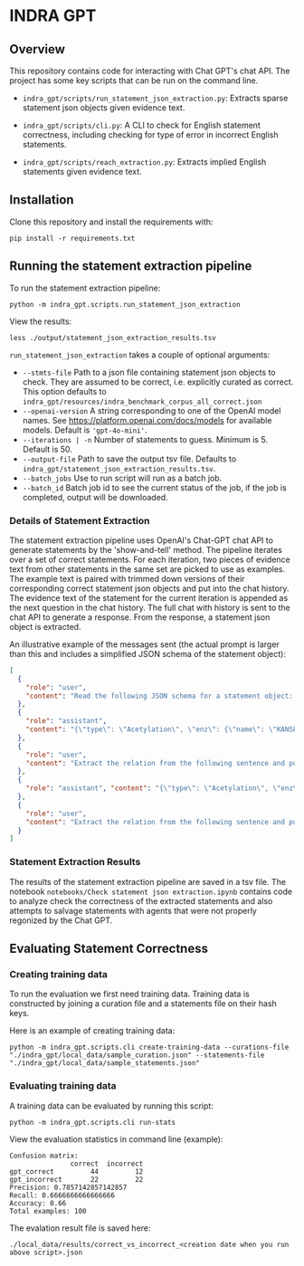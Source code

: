 # INDRA GPT

## Overview

This repository contains code for interacting with Chat GPT's chat API. The project has
some key scripts that can be run on the command line. 

- `indra_gpt/scripts/run_statement_json_extraction.py`: Extracts sparse statement 
  json objects given evidence text.

- `indra_gpt/scripts/cli.py`: A CLI to check for English statement correctness, including checking for type of error in
  incorrect English statements. 

- `indra_gpt/scripts/reach_extraction.py`: Extracts implied English statements given 
  evidence text.

## Installation
Clone this repository and install the requirements with:
```shell
pip install -r requirements.txt
```

## Running the statement extraction pipeline

To run the statement extraction pipeline:
```shell
python -m indra_gpt.scripts.run_statement_json_extraction
```

View the results:
```shell
less ./output/statement_json_extraction_results.tsv
```

`run_statement_json_extraction` takes a couple of optional arguments:

- `--stmts-file` Path to a json file containing statement json objects to check. They
  are assumed to be correct, i.e. explicitly curated as correct. This option defaults to
  `indra_gpt/resources/indra_benchmark_corpus_all_correct.json`
- `--openai-version` A string corresponding to one of the OpenAI model names. See
  https://platform.openai.com/docs/models for available models. Default is
  `'gpt-4o-mini'`.
- `--iterations | -n` Number of statements to guess. Minimum is 5. Default is 50.
- `--output-file` Path to save the output tsv file. Defaults to
  `indra_gpt/statement_json_extraction_results.tsv`.
- `--batch_jobs` Use to run script will run as a batch job.
- `--batch_id` Batch job id to see the current status of the job, if the job is completed, output will be downloaded. 

### Details of Statement Extraction

The statement extraction pipeline uses OpenAI's Chat-GPT chat API to generate 
statements by the 'show-and-tell' method. The pipeline iterates over a set of correct 
statements. For each iteration, two pieces of evidence text from other statements in the 
same set are picked to use as examples. The example text is paired with trimmed down 
versions of their corresponding correct statement json objects and put into the chat 
history. The evidence text of the statement for the current iteration is appended as the 
next question in the chat history. The full chat with history is sent to the chat API to 
generate a response. From the response, a statement json object is extracted.

An illustrative example of the messages sent (the actual prompt is larger than this and 
includes a simplified JSON schema of the statement object):
```json
[
  {
    "role": "user",
    "content": "Read the following JSON schema for a statement object: [...].\n\nExtract the relation from the following sentence and put it in a JSON object matching the schema above.\n\nSentence: Furthermore, acetylation of p53 K120 by the MOF and MSL1v1 complex greatly enhanced the transcription activity of p53 (XREF_FIG).'"
  },
  {
    "role": "assistant",
    "content": "{\"type\": \"Acetylation\", \"enz\": {\"name\": \"KANSL1\", \"db_refs\": {\"UP\": \"Q7Z3B3\", \"HGNC\": \"24565\", \"TEXT\": \"MSL1v1\"}}, \"sub\": {\"name\": \"TP53\", \"db_refs\": {\"UP\": \"P04637\", \"HGNC\": \"11998\", \"TEXT\": \"p53\"}}, \"residue\": \"K\", \"position\": \"120\", \"belief\": 0.9927351664162256, \"evidence\": [{\"text\": \"Furthermore, acetylation of p53 K120 by the MOF and MSL1v1 complex greatly enhanced the transcription activity of p53 (XREF_FIG).\"}]}"
  },
  {
    "role": "user",
    "content": "Extract the relation from the following sentence and put it in a JSON object matching the schema above. The JSON object needs to be able to pass a validation against the provided schema.[...],\n\nSentence: Indeed, we show that upon treatment with chemotherapeutic drugs c-Abl enhances the phosphorylation-dependent interaction between Pin1 and p73, and this in turn promotes p73 acetylation by p300."
  },
  {
    "role": "assistant", "content": "{\"type\": \"Acetylation\", \"enz\": {\"name\": \"EP300\", \"db_refs\": {\"UP\": \"Q09472\", \"HGNC\": \"3373\", \"TEXT\": \"p300\"}}, \"sub\": {\"name\": \"TP73\", \"db_refs\": {\"UP\": \"O15350\", \"HGNC\": \"12003\", \"TEXT\": \"p73\"}}, \"belief\": 0.9999999998071971, \"evidence\": [{\"text\": \"Indeed, we show that upon treatment with chemotherapeutic drugs c-Abl enhances the phosphorylation-dependent interaction between Pin1 and p73, and this in turn promotes p73 acetylation by p300.\"}]}"
  },
  {
    "role": "user",
    "content": "Extract the relation from the following sentence and put it in a JSON object matching the schema above. The JSON object needs to be able to pass a validation against the provided schema.[...]\n\nSentence: C5a promotes the proliferation of human nasopharyngeal carcinoma cells through PCAF-mediated STAT3 acetylation."
  }
]
```

### Statement Extraction Results

The results of the statement extraction pipeline are saved in a tsv file. The notebook 
`notebooks/Check statement json extraction.ipynb` contains code to analyze check the 
correctness of the extracted statements and also attempts to salvage statements with 
agents that were not properly regonized by the Chat GPT.

## Evaluating Statement Correctness

### Creating training data
To run the evaluation we first need training data. Training data is constructed by joining a curation file and a statements file
on their hash keys.

Here is an example of creating training data:
```shell
python -m indra_gpt.scripts.cli create-training-data --curations-file "./indra_gpt/local_data/sample_curation.json" --statements-file "./indra_gpt/local_data/sample_statements.json" 
```

### Evaluating training data
A training data can be evaluated by running this script:
```shell
python -m indra_gpt.scripts.cli run-stats
```
View the evaluation statistics in command line (example):
```
Confusion matrix:
               correct  incorrect
gpt_correct         44         12
gpt_incorrect       22         22
Precision: 0.7857142857142857
Recall: 0.6666666666666666
Accuracy: 0.66
Total examples: 100
```

The evalation result file is saved here:
```
./local_data/results/correct_vs_incorrect_<creation date when you run above script>.json
```
